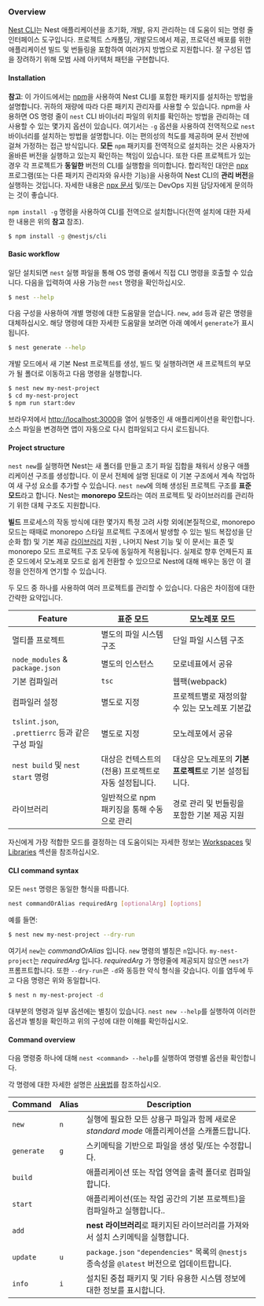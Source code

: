 ### Overview

[Nest CLI](https://github.com/nestjs/nest-cli)는 Nest 애플리케이션을 초기화, 개발, 유지 관리하는 데 도움이 되는 명령 줄 인터페이스 도구입니다. 프로젝트 스캐폴딩, 개발모드에서 제공, 프로덕션 배포를 위한 애플리케이션 빌드 및 번들링을 포함하여 여러가지 방법으로 지원합니다. 잘 구성된 앱을 장려하기 위해 모범 사례 아키텍처 패턴을 구현합니다.

#### Installation

**참고**: 이 가이드에서는 [npm](https://docs.npmjs.com/downloading-and-installing-node-js-and-npm)을 사용하여 Nest CLI를 포함한 패키지를 설치하는 방법을 설명합니다. 귀하의 재량에 따라 다른 패키지 관리자를 사용할 수 있습니다. npm을 사용하면 OS 명령 줄이 `nest` CLI 바이너리 파일의 위치를 ​​확인하는 방법을 관리하는 데 사용할 수 있는 몇가지 옵션이 있습니다. 여기서는 `-g` 옵션을 사용하여 전역적으로 `nest` 바이너리를 설치하는 방법을 설명합니다. 이는 편의성의 척도를 제공하며 문서 전반에 걸쳐 가정하는 접근 방식입니다. **모든** `npm` 패키지를 전역적으로 설치하는 것은 사용자가 올바른 버전을 실행하고 있는지 확인하는 책임이 있습니다. 또한 다른 프로젝트가 있는 경우 각 프로젝트가 **동일한** 버전의 CLI를 실행함을 의미합니다. 합리적인 대안은 [npx](https://github.com/npm/npx) 프로그램(또는 다른 패키지 관리자와 유사한 기능)을 사용하여 Nest CLI의 **관리 버전**을 실행하는 것입니다. 자세한 내용은 [npx 문서](https://github.com/npm/npx) 및/또는 DevOps 지원 담당자에게 문의하는 것이 좋습니다.

`npm install -g` 명령을 사용하여 CLI를 전역으로 설치합니다(전역 설치에 대한 자세한 내용은 위의 **참고** 참조).

```bash
$ npm install -g @nestjs/cli
```

#### Basic workflow

일단 설치되면 `nest` 실행 파일을 통해 OS 명령 줄에서 직접 CLI 명령을 호출할 수 있습니다. 다음을 입력하여 사용 가능한 `nest` 명령을 확인하십시오.

```bash
$ nest --help
```

다음 구성을 사용하여 개별 명령에 대한 도움말을 얻습니다. `new`, `add` 등과 같은 명령을 대체하십시오. 해당 명령에 대한 자세한 도움말을 보려면 아래 예에서 `generate`가 표시됩니다.

```bash
$ nest generate --help
```

개발 모드에서 새 기본 Nest 프로젝트를 생성, 빌드 및 실행하려면 새 프로젝트의 부모가 될 폴더로 이동하고 다음 명령을 실행합니다.

```bash
$ nest new my-nest-project
$ cd my-nest-project
$ npm run start:dev
```

브라우저에서 [http://localhost:3000](http://localhost:3000)을 열어 실행중인 새 애플리케이션을 확인합니다. 소스 파일을 변경하면 앱이 자동으로 다시 컴파일되고 다시 로드됩니다.

#### Project structure

`nest new`를 실행하면 Nest는 새 폴더를 만들고 초기 파일 집합을 채워서 상용구 애플리케이션 구조를 생성합니다. 이 문서 전체에 설명 된대로 이 기본 구조에서 계속 작업하여 새 구성 요소를 추가할 수 있습니다. `nest new`에 의해 생성된 프로젝트 구조를 **표준 모드**라고 합니다. Nest는 **monorepo 모드**라는 여러 프로젝트 및 라이브러리를 관리하기 위한 대체 구조도 지원합니다.

**빌드** 프로세스의 작동 방식에 대한 몇가지 특정 고려 사항 외에(본질적으로, monorepo 모드는 때때로 monorepo 스타일 프로젝트 구조에서 발생할 수 있는 빌드 복잡성을 단순화 함) 및 기본 제공 [라이브러리](/cli/libraries) 지원 , 나머지 Nest 기능 및 이 문서는 표준 및 monorepo 모드 프로젝트 구조 모두에 동일하게 적용됩니다. 실제로 향후 언제든지 표준 모드에서 모노레포 모드로 쉽게 전환할 수 있으므로 Nest에 대해 배우는 동안 이 결정을 안전하게 연기할 수 있습니다.

두 모드 중 하나를 사용하여 여러 프로젝트를 관리할 수 있습니다. 다음은 차이점에 대한 간략한 요약입니다.

| Feature                                              | 표준 모드                                                      | 모노레포 모드                                              |
| ---------------------------------------------------- | ------------------------------------------------------------------ | ---------------------------------------------------------- |
| 멀티플 프로젝트                                    | 별도의 파일 시스템 구조                                     | 단일 파일 시스템 구조                               |
| `node_modules` & `package.json`                      | 별도의 인스턴스                                                 | 모로네표에서 공유                                     |
| 기본 컴파일러                                    | `tsc`                                                              | 웹팩(webpack)                                                   |
| 컴파일러 설정                                   | 별도로 지정                                               | 프로젝트별로 재정의할 수 있는 모노레포 기본값       |
| `tslint.json`, `.prettierrc` 등과 같은 구성 파일 | 별도로 지정                                               | 모노레포에서 공유                                     |
| `nest build` 및 `nest start` 명령              | 대상은 컨텍스트의(전용) 프로젝트로 자동 설정됩니다. | 대상은 모노레포의 **기본 프로젝트**로 기본 설정됩니다. |
| 라이브러리                                            | 일반적으로 npm 패키징을 통해 수동으로 관리                        | 경로 관리 및 번들링을 포함한 기본 제공 지원   |

자신에게 가장 적합한 모드를 결정하는 데 도움이되는 자세한 정보는 [Workspaces](/cli/monorepo) 및 [Libraries](/cli/libraries) 섹션을 참조하십시오.

<app-banner-courses></app-banner-courses>

#### CLI command syntax

모든 `nest` 명령은 동일한 형식을 따릅니다.

```bash
nest commandOrAlias requiredArg [optionalArg] [options]
```

예를 들면:

```bash
$ nest new my-nest-project --dry-run
```

여기서 `new`는 _commandOrAlias_ 입니다. `new` 명령의 별칭은 `n`입니다. `my-nest-project`는 _requiredArg_ 입니다. _requiredArg_ 가 명령줄에 제공되지 않으면 `nest`가 프롬프트합니다. 또한 `--dry-run`은 `-d`와 동등한 약식 형식을 갖습니다. 이를 염두에 두고 다음 명령은 위와 동일합니다.

```bash
$ nest n my-nest-project -d
```

대부분의 명령과 일부 옵션에는 별칭이 있습니다. `nest new --help`를 실행하여 이러한 옵션과 별칭을 확인하고 위의 구성에 대한 이해를 확인하십시오.

#### Command overview

다음 명령중 하나에 대해 `nest <command> --help`를 실행하여 명령별 옵션을 확인합니다.

각 명령에 대한 자세한 설명은 [사용법](/cli/usages)를 참조하십시오.

| Command    | Alias | Description                                                                                           |
| ---------- | ----- | ----------------------------------------------------------------------------------------------------- |
| `new`      | `n`   | 실행에 필요한 모든 상용구 파일과 함께 새로운 _standard mode_ 애플리케이션을 스캐폴드합니다.                 |
| `generate` | `g`   | 스키메틱을 기반으로 파일을 생성 및/또는 수정합니다.                                                 |
| `build`    |       | 애플리케이션 또는 작업 영역을 출력 폴더로 컴파일합니다.                                           |
| `start`    |       | 애플리케이션(또는 작업 공간의 기본 프로젝트)을 컴파일하고 실행합니다..                                 |
| `add`      |       | **nest 라이브러리**로 패키지된 라이브러리를 가져와서 설치 스키메틱을 실행합니다.        |
| `update`   | `u`   | `package.json` `"dependencies"` 목록의 `@nestjs` 종속성을 `@latest` 버전으로 업데이트합니다. |
| `info`     | `i`   | 설치된 중첩 패키지 및 기타 유용한 시스템 정보에 대한 정보를 표시합니다.                     |
